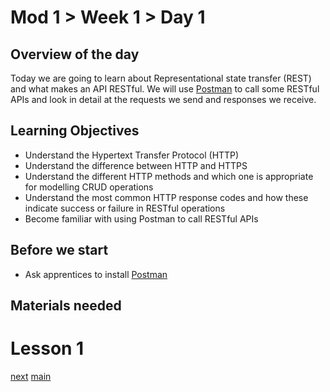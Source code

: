 # Mod 1 > Week 1 > Day 1

## Overview of the day

Today we are going to learn about Representational state transfer (REST) and what makes an API RESTful. We 
will use [Postman](https://www.postman.com/) to call some RESTful APIs and look in detail at the requests we send and responses we receive.

## Learning Objectives

* Understand the Hypertext Transfer Protocol (HTTP)
* Understand the difference between HTTP and HTTPS
* Understand the different HTTP methods and which one is appropriate for modelling CRUD operations
* Understand the most common HTTP response codes and how these indicate success or failure in RESTful operations
* Become familiar with using Postman to call RESTful APIs 

## Before we start

* Ask apprentices to install [Postman](https://www.postman.com/)

## Materials needed

# Lesson 1

[next](/swe/mod1/wk1/day2.html)
[main](/swe)